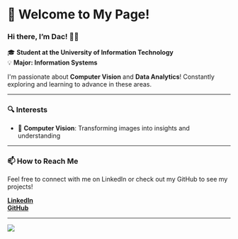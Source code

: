 # 👋 Welcome to My Page!

### Hi there, I’m Dac! 👨‍💻  
🎓 **Student at the University of Information Technology**  
💡 **Major: Information Systems**

I'm passionate about **Computer Vision** and **Data Analytics**! Constantly exploring and learning to advance in these areas.

---

### 🔍 Interests
- 📸 **Computer Vision**: Transforming images into insights and understanding

---

### 📫 How to Reach Me  
Feel free to connect with me on LinkedIn or check out my GitHub to see my projects!

[**LinkedIn**](https://www.linkedin.com/in/lebadac-uitk16/)  
[**GitHub**](https://github.com/lebadac/)

---
<a href="https://github.com/lebadac/FusionBot">
  <img align="center" src="https://github-readme-stats.vercel.app/api/pin/?username=lebadac&repo=FusionBot&theme=tokyonight" />
</a>
